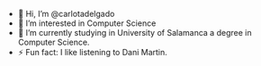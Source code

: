 - 👋 Hi, I’m @carlotadelgado
- 👀 I’m interested in Computer Science
- 🌱 I’m currently studying in University of Salamanca a degree in Computer Science.
- ⚡ Fun fact: I like listening to Dani Martin.

<!---
carlotadelgado/carlotadelgado is a ✨ special ✨ repository because its `README.md` (this file) appears on your GitHub profile.
You can click the Preview link to take a look at your changes.
--->
